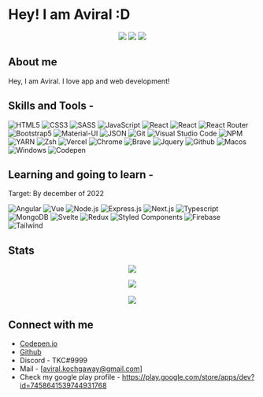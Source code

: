  # Hey! I am Aviral :D

<p align="center">
<span>
  <img src="https://camo.githubusercontent.com/5dfebf5f3a34ac622ba9a36c410cac320584d13e612979ccae3d1d5d4c8a340f/68747470733a2f2f6d656469612e74656e6f722e636f6d2f696d616765732f64316437663665663963663234343937613964363162306138336130663530652f74656e6f722e676966" />
  <img src="https://camo.githubusercontent.com/5dfebf5f3a34ac622ba9a36c410cac320584d13e612979ccae3d1d5d4c8a340f/68747470733a2f2f6d656469612e74656e6f722e636f6d2f696d616765732f64316437663665663963663234343937613964363162306138336130663530652f74656e6f722e676966" />
  <img src="https://camo.githubusercontent.com/5dfebf5f3a34ac622ba9a36c410cac320584d13e612979ccae3d1d5d4c8a340f/68747470733a2f2f6d656469612e74656e6f722e636f6d2f696d616765732f64316437663665663963663234343937613964363162306138336130663530652f74656e6f722e676966" />
  
</span></p>

## About me

Hey, I am Aviral. I love app and web development!



## Skills and Tools - <br />



![HTML5](https://img.shields.io/badge/HTML5-E34F26?style=for-the-badge&logo=html5&logoColor=white)
![CSS3](https://img.shields.io/badge/CSS3-1572B6?style=for-the-badge&logo=css3&logoColor=white)
![SASS](https://img.shields.io/badge/Sass-CC6699?style=for-the-badge&logo=sass&logoColor=white)
![JavaScript](https://img.shields.io/badge/JavaScript-F7DF1E?style=for-the-badge&logo=javascript&logoColor=black)
![React](https://img.shields.io/badge/React-20232A?style=for-the-badge&logo=react&logoColor=61DAFB)
![React](https://img.shields.io/badge/React_Native-20232A?style=for-the-badge&logo=react&logoColor=61DAFB)
![React Router](https://img.shields.io/badge/React_Router-CA4245?style=for-the-badge&logo=react-router&logoColor=white)
![Bootstrap5](https://img.shields.io/badge/Bootstrap-563D7C?style=for-the-badge&logo=bootstrap&logoColor=white)
![Material-UI](https://img.shields.io/badge/Material--UI-0081CB?style=for-the-badge&logo=material-ui&logoColor=white)
![JSON](https://img.shields.io/badge/json-5E5C5C?style=for-the-badge&logo=json&logoColor=white)
![Git](https://img.shields.io/badge/Git-F05032?style=for-the-badge&logo=git&logoColor=white)
![Visual Studio Code](https://img.shields.io/badge/Visual_Studio_Code-0078D4?style=for-the-badge&logo=visual%20studio%20code&logoColor=white)
![NPM](https://img.shields.io/badge/npm-CB3837?style=for-the-badge&logo=npm&logoColor=white)
![YARN](https://img.shields.io/badge/Yarn-2C8EBB?style=for-the-badge&logo=yarn&logoColor=white)
![Zsh](https://img.shields.io/badge/Zsh-gray?style=for-the-badge&logo=bash&logoColor=white)
![Vercel](https://img.shields.io/badge/Vercel-black?style=for-the-badge&logo=vercel&logoColor=white)
![Chrome](https://img.shields.io/badge/Google_chrome-green?style=for-the-badge&logo=Google-chrome&logoColor=white)
![Brave](https://img.shields.io/badge/Brave-red?style=for-the-badge&logo=brave&logoColor=white)
![Jquery](https://img.shields.io/badge/jQuery-255073?style=for-the-badge&logo=jquery&logoColor=white)
![Github](https://img.shields.io/badge/GitHub-000?style=for-the-badge&logo=github&logoColor=white)
![Macos](https://img.shields.io/badge/MacOS-white?style=for-the-badge&logo=apple&logoColor=black)
![Windows](https://img.shields.io/badge/Windows-dark_green?style=for-the-badge&logo=windows&logoColor=white)
![Codepen](https://img.shields.io/badge/Codepen-gray?style=for-the-badge&logo=codepen&logoColor=white)


## Learning and going to learn - 
<p>Target: By december of 2022</p>

![Angular](https://img.shields.io/badge/Angular-red?style=for-the-badge&logo=angular&logoColor=white)
![Vue](https://img.shields.io/badge/Vue-lime?style=for-the-badge&logo=vuedotjs&logoColor=white)
![Node.js](https://img.shields.io/badge/Node_JS-dark_green?style=for-the-badge&logo=nodedotjs&logoColor=white)
![Express.js](https://img.shields.io/badge/Express.js-gray?style=for-the-badge&logo=express&logoColor=white)
![Next.js](https://img.shields.io/badge/Next.js-black?style=for-the-badge&logo=nextdotjs&logoColor=white)
![Typescript](https://img.shields.io/badge/Typescript-blue?style=for-the-badge&logo=typescript&logoColor=white)
![MongoDB](https://img.shields.io/badge/MongoDB-4EA94B?style=for-the-badge&logo=mongodb&logoColor=white)
![Svelte](https://img.shields.io/badge/Svelte-red?style=for-the-badge&logo=svelte&logoColor=white)
![Redux](https://img.shields.io/badge/Redux-purple?style=for-the-badge&logo=redux&logoColor=white)
![Styled Components](https://img.shields.io/badge/styled--components-DB7093?style=for-the-badge&logo=styled-components&logoColor=white)
![Firebase](https://img.shields.io/badge/Firebase-orange?style=for-the-badge&logo=firebase&logoColor=white)
![Tailwind](https://img.shields.io/badge/Tailwind-blue?style=for-the-badge&logo=tailwinddotcss&logoColor=white)

## Stats

<p align="center" width="100%"><img src="https://github-readme-stats.vercel.app/api?username=aviralcoder&show_icons=true&theme=cobalt&title_color=3cb480&locale=en" /></p>
<p align="center" width="100%">
<img src="https://github-readme-stats.vercel.app/api/top-langs?username=aviralcoder&show_icons=true&theme=cobalt&title_color=3cb480&locale=en&layout=compact" /> <br /> <br />
<img src="https://gpvc.arturio.dev/AviralCoder" />
</p>



## Connect with me

- [Codepen.io](https://codepen.io/AviralCoder)
- [Github](https://github.com/AviralCoder)
- Discord - TKC#9999
- Mail - [aviral.kochgaway@gmail.com]
- Check my google play profile - https://play.google.com/store/apps/dev?id=7458641539744931768


 
 
 
